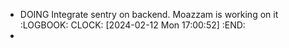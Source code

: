 - DOING Integrate sentry on backend. Moazzam is working on it
  :LOGBOOK:
  CLOCK: [2024-02-12 Mon 17:00:52]
  :END:
-
